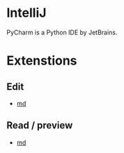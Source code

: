 # IntelliJ

PyCharm is a Python IDE by JetBrains.

# Extenstions
## Edit
* [md](../exts/md.md)

## Read / preview
* [md](../exts/md.md)

